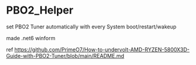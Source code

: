 # PBO2_Helper
set PBO2 Tuner automatically with every System boot/restart/wakeup

made .net6 winform

ref
https://github.com/PrimeO7/How-to-undervolt-AMD-RYZEN-5800X3D-Guide-with-PBO2-Tuner/blob/main/README.md
